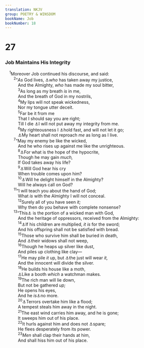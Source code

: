 ```yaml
---
translation: NKJV
group: POETRY & WINSDOM
bookName: Job 
bookNumber: 18
---
```


<div class="title"><h1>27</h1><h3>Job Maintains His Integrity</h3></div>
<span class="verse giop_27_1"> <sup>1</sup>Moreover Job continued his discourse, and said:<br/></span>
<span class="verse giop_27_2">  <sup>2</sup>“<i>As</i> God lives, <a data-toggle="tooltip" data-placement="bottom" title="Job 34:5">⚓</a><i>who</i> has taken away my justice,<br/>   And the Almighty, <i>who</i> has made my soul bitter,<br/></span>
<span class="verse giop_27_3">   <sup>3</sup>As long as my breath <i>is</i> in me,<br/>   And the breath of God in my nostrils,<br/></span>
<span class="verse giop_27_4">   <sup>4</sup>My lips will not speak wickedness,<br/>   Nor my tongue utter deceit.<br/></span>
<span class="verse giop_27_5">   <sup>5</sup>Far be it from me<br/>   That I should say you are right;<br/>   Till I die <a data-toggle="tooltip" data-placement="bottom" title="Job 2:9; 13:15">⚓</a>I will not put away my integrity from me.<br/></span>
<span class="verse giop_27_6">   <sup>6</sup>My righteousness I <a data-toggle="tooltip" data-placement="bottom" title="Job 2:3; 33:9">⚓</a>hold fast, and will not let it go;<br/>   <a data-toggle="tooltip" data-placement="bottom" title="Acts 24:16">⚓</a>My heart shall not reproach <i>me</i> as long as I live.<br/></span>
<span class="verse giop_27_7">  <sup>7</sup>“May my enemy be like the wicked,<br/>   And he who rises up against me like the unrighteous.<br/></span>
<span class="verse giop_27_8">   <sup>8</sup><a data-toggle="tooltip" data-placement="bottom" title="Matt. 16:26; Luke 12:20">⚓</a>For what is the hope of the hypocrite,<br/>   Though he may gain <i>much,</i><br/>   If God takes away his life?<br/></span>
<span class="verse giop_27_9">   <sup>9</sup><a data-toggle="tooltip" data-placement="bottom" title="Job 35:12, 13; Ps. 18:41; Prov. 1:28; 28:9; (Is. 1:15); Jer. 14:12; Ezek. 8:18; (Mic. 3:4; John 9:31; James 4:3)">⚓</a>Will God hear his cry<br/>   When trouble comes upon him?<br/></span>
<span class="verse giop_27_10">   <sup>10</sup><a data-toggle="tooltip" data-placement="bottom" title="Job 22:26, 27; (Ps. 37:4; Is. 58:14)">⚓</a>Will he delight himself in the Almighty?<br/>   Will he always call on God?<br/></span>
<span class="verse giop_27_11">  <sup>11</sup>“I will teach you about the hand of God;<br/>   What <i>is</i> with the Almighty I will not conceal.<br/></span>
<span class="verse giop_27_12">   <sup>12</sup>Surely all of you have seen <i>it;</i><br/>   Why then do you behave with complete nonsense?<br/></span>
<span class="verse giop_27_13">  <sup>13</sup>“This<a data-toggle="tooltip" data-placement="bottom" title="Job 20:29">⚓</a> is the portion of a wicked man with God,<br/>   And the heritage of oppressors, received from the Almighty:<br/></span>
<span class="verse giop_27_14">   <sup>14</sup><a data-toggle="tooltip" data-placement="bottom" title="Deut. 28:41; Esth. 9:10; Hos. 9:13">⚓</a>If his children are multiplied, <i>it</i> <i>is</i> for the sword;<br/>   And his offspring shall not be satisfied with bread.<br/></span>
<span class="verse giop_27_15">   <sup>15</sup>Those who survive him shall be buried in death,<br/>   And <a data-toggle="tooltip" data-placement="bottom" title="Ps. 78:64">⚓</a>their widows shall not weep,<br/></span>
<span class="verse giop_27_16">   <sup>16</sup>Though he heaps up silver like dust,<br/>   And piles up clothing like clay—<br/></span>
<span class="verse giop_27_17">   <sup>17</sup>He may pile <i>it</i> up, but <a data-toggle="tooltip" data-placement="bottom" title="Prov. 28:8; (Eccl. 2:26)">⚓</a>the just will wear <i>it,</i><br/>   And the innocent will divide the silver.<br/></span>
<span class="verse giop_27_18">   <sup>18</sup>He builds his house like a moth,<br/>   <a data-toggle="tooltip" data-placement="bottom" title="Is. 1:8; Lam. 2:6">⚓</a>Like a booth <i>which</i> a watchman makes.<br/></span>
<span class="verse giop_27_19">   <sup>19</sup>The rich man will lie down,<br/>   But not be gathered <i>up;</i><br/>   He opens his eyes,<br/>   And he <i>is</i><a data-toggle="tooltip" data-placement="bottom" title="Job 7:8, 21; 20:7">⚓</a>no more.<br/></span>
<span class="verse giop_27_20">   <sup>20</sup><a data-toggle="tooltip" data-placement="bottom" title="Job 18:11">⚓</a>Terrors overtake him like a flood;<br/>   A tempest steals him away in the night.<br/></span>
<span class="verse giop_27_21">   <sup>21</sup>The east wind carries him away, and he is gone;<br/>   It sweeps him out of his place.<br/></span>
<span class="verse giop_27_22">   <sup>22</sup>It hurls against him and does not <a data-toggle="tooltip" data-placement="bottom" title="Jer. 13:14; Ezek. 5:11; 24:14">⚓</a>spare;<br/>   He flees desperately from its power.<br/></span>
<span class="verse giop_27_23">   <sup>23</sup><i>Men</i> shall clap their hands at him,<br/>   And shall hiss him out of his place.<br/></span>
